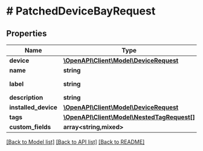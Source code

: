 # # PatchedDeviceBayRequest

## Properties

Name | Type | Description | Notes
------------ | ------------- | ------------- | -------------
**device** | [**\OpenAPI\Client\Model\DeviceRequest**](DeviceRequest.md) |  | [optional]
**name** | **string** |  | [optional]
**label** | **string** | Physical label | [optional]
**description** | **string** |  | [optional]
**installed_device** | [**\OpenAPI\Client\Model\DeviceRequest**](DeviceRequest.md) |  | [optional]
**tags** | [**\OpenAPI\Client\Model\NestedTagRequest[]**](NestedTagRequest.md) |  | [optional]
**custom_fields** | **array<string,mixed>** |  | [optional]

[[Back to Model list]](../../README.md#models) [[Back to API list]](../../README.md#endpoints) [[Back to README]](../../README.md)
